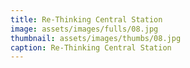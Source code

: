 ```yaml
---
title: Re-Thinking Central Station
image: assets/images/fulls/08.jpg
thumbnail: assets/images/thumbs/08.jpg
caption: Re-Thinking Central Station
---
```


